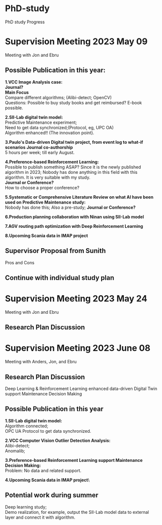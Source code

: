 # PhD-study

PhD study Progress 

# Supervision Meeting 2023 May 09
Meeting with Jon and Ebru

## Possible Publication in this year:
**1.VCC Image Analysis case:**\
**Journal?**\
**Main Focus**\
Compare different algorithms; (Alibi-detect; OpenCV) \
Questions: Possible to buy study books and get reimbursed? E-book possible.

**2.SII-Lab digital twin model:**\
Predictive Maintenance experiment;\
Need to get data synchronized;(Protocol, eg, UPC OA)\
Algorithm enhanced!! (The innovation point). 

**3.Paulo's Data-driven Digital twin project, from event log to what-if scenarios**
**Journal co-authorship**\
5 hours per week; till early August.


**4.Preference-based Reinforcement Learning:**\
Possible to publish something ASAP? Since it is the newly published algorithm in 2023; Nobody has done anything in this field with this algorithm. It is very suitable with my study.\
**Journal or Conference?** \
How to choose a proper conference? 

**5.Systematic or Comprehensive Literature Review on what AI have been used on Predictive Maintenance study:**\
Nobody has done this; Also a pre-study; 
**Journal or Conference?** 

**6.Production planning collaboration with Ninan using SII-Lab model** 

**7.AGV routing path optimization with Deep Reinforcement Learning**

**8.Upcoming Scania data in IMAP project**


## Supervisor Proposal from Sunith
Pros and Cons 

## Continue with individual study plan 

# Supervision Meeting 2023 May 24
Meeting with Jon and Ebru

## Research Plan Discussion


# Supervision Meeting 2023 June 08
Meeting with Anders, Jon, and Ebru

## Research Plan Discussion
Deep Learning & Reinforcement Learning enhanced data-driven Digital Twin support Maintenance Decision Making

## Possible Publication in this year
**1.SII-Lab digital twin model:**\
Algorithm connected;\
OPC UA Protocol to get data synchronized.

**2.VCC Computer Vision Outlier Detection Analysis:**\
Alibi-detect;\
Anomalib;

**3.Preference-based Reinforcement Learning support Maintenance Decision Making:**\
Problem: No data and related support.

**4.Upcoming Scania data in IMAP project**\

## Potential work during summer
Deep learning study;\
Demo realization, for example, output the SII-Lab model data to external layer and connect it with algorithm.
